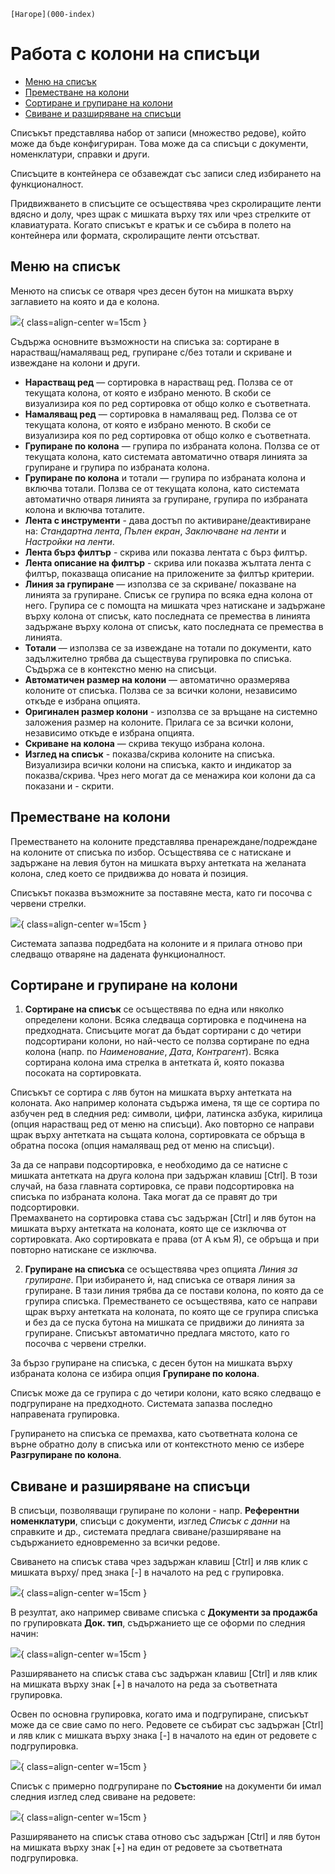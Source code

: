 ```{only} html
[Нагоре](000-index)
```

# Работа с колони на списъци

- [Меню на списък](https://docs.unicontsoft.com/start/004-column-operations.html#id2)  
- [Преместване на колони](https://docs.unicontsoft.com/start/004-column-operations.html#id3)  
- [Сортиране и групиране на колони](https://docs.unicontsoft.com/start/004-column-operations.html#id4)  
- [Свиване и разширяване на списъци](https://docs.unicontsoft.com/start/004-column-operations.html#id5)  

Списъкът представлява набор от записи (множество редове), който може да бъде конфигуриран. Това може да са списъци с документи, номенклатури, справки и други.  

Списъците в контейнера се обзавеждат със записи след избирането на функционалност.  

Придвижването в списъците се осъществява чрез скролиращите ленти вдясно и долу, чрез щрак с мишката върху тях или чрез стрелките от клавиатурата. Когато списъкът е кратък и се събира в полето на контейнера или формата, скролиращите ленти отсъстват.  

## Меню на списък

Менюто на списък се отваря чрез десен бутон на мишката върху заглавието на която и да е колона.  

![](904-column-operations1.png){ class=align-center w=15cm }

Съдържа основните възможности на списъка за: сортиране в нарастващ/намаляващ ред, групиране с/без тотали и скриване и извеждане на колони и други.  

   - **Нарастващ ред** — сортировка в нарастващ ред. Ползва се от текущата колона, от която е избрано менюто. В скоби се визуализира коя по ред сортировка от общо колко е съответната.  
   - **Намаляващ ред** — сортировка в намаляващ ред. Ползва се от текущата колона, от която е избрано менюто. В скоби се визуализира коя по ред сортировка от общо колко е съответната.  
   - **Групиране по колона** — групира по избраната колона. Ползва се от текущата колона, като системата автоматично отваря линията за групиране и групира по избраната колона.  
   - **Групиране по колона** и тотали — групира по избраната колона и включва тотали. Ползва се от текущата колона, като системата автоматично отваря линията за групиране, групира по избраната колона и включва тоталите.  
   - **Лента с инструменти** - дава достъп по активиране/деактивиране на: *Стандартна лента*, *Пълен екран*, *Заключване на ленти* и *Настройки на ленти*.  
   - **Лента бърз филтър** - скрива или показва лентата с бърз филтър.  
   - **Лента описание на филтър** - скрива или показва жълтата лента с филтър, показваща описание на приложените за филтър критерии.  
   - **Линия за групиране** — използва се за скриване/ показване на линията за групиране. Списък се групира по всяка една колона от него. Групира се с помощта на мишката чрез натискане и задържане върху колона от списък, като последната се премества в линията задържане върху колона от списък, като последната се премества в линията.  
   - **Тотали** — използва се за извеждане на тотали по документи, като задължително трябва да съществува групировка по списъка. Съдържа се в контекстно меню на списъци.  
   - **Автоматичен размер на колони** — автоматично оразмерява колоните от списъка. Ползва се за всички колони, независимо откъде е избрана опцията.  
   - **Оригинален размер колони** - използва се за връщане на системно заложения размер на колоните. Прилага се за всички колони, независимо откъде е избрана опцията.  
   - **Скриване на колона** — скрива текущо избрана колона.  
   - **Изглед на списък** - показва/скрива колоните на списъка. Визуализира всички колони на списъка, както и индикатор за показва/скрива. Чрез него могат да се менажира кои колони да са показани и - скрити.

## Преместване на колони

Преместването на колоните представлява пренареждане/подреждане на колоните от списъка по избор.  Осъществява се с натискане и задържане на левия бутон на мишката върху антетката на желаната колона, след което се придвижва до новата ѝ позиция.  

Списъкът показва възможните за поставяне места, като ги посочва с червени стрелки.  

![](904-column-operations2.png){ class=align-center w=15cm }

Системата запазва подредбата на колоните и я прилага отново при следващо отваряне на дадената функционалност.  

## Сортиране и групиране на колони

1) **Сортиране на списък** се осъществява по една или няколко определени колони. Всяка следваща сортировка е подчинена на предходната. Списъците могат да бъдат сортирани с до четири подсортирани колони, но най-често се ползва сортиране по една колона (напр. по *Наименование*, *Дата*, *Контрагент*). Всяка сортирана колона има стрелка в антетката й, която показва посоката на сортировката.  

Списъкът се сортира с ляв бутон на мишката върху антетката на колоната. Ако например колоната съдържа имена, тя ще се сортира по азбучен ред в следния ред: символи, цифри, латинска азбука, кирилица (опция нарастващ ред от меню на списъци). Ако повторно се направи щрак върху антетката на същата колона, сортировката се обръща в обратна посока (опция намаляващ ред от меню на списъци).  

За да се направи подсортировка, е необходимо да се натисне с мишката антетката на друга колона при задържан клавиш [Ctrl]. В този случай, на база главната сортировка, се прави подсортировка на списъка по избраната колона. Така могат да се правят до три подсортировки.  
Премахването на сортировка става със задържан [Ctrl] и ляв бутон на мишката върху антетката на колоната, която ще се изключва от сортировката. Ако сортировката е права (от А към Я), се обръща и при повторно натискане се изключва.  

2) **Групиране на списъка** се осъществява чрез опцията *Линия за групиране*. При избирането ѝ, над списъка се отваря линия за групиране. В тази линия трябва да се постави колона, по която да се групира списъка. Преместването се осъществява, като се направи щрак върху антетката на колоната, по която ще се групира списъка и без да се пуска бутона на мишката се придвижи до линията за групиране. Списъкът автоматично предлага мястото, като го посочва с червени стрелки.  

За бързо групиране на  списъка, с десен бутон на мишката върху избраната колона се избира опция **Групиране по колона**.  

Списък може да се групира с до четири колони, като всяко следващо е подгрупиране на предходното. Системата запазва последно направената групировка.  

Групирането на списъка се премахва, като съответната колона се върне обратно долу в списъка или от контекстното меню се избере **Разгрупиране по колона**.  

## Свиване и разширяване на списъци

В списъци, позволяващи групиране по колони - напр. **Референтни номенклатури**, списъци с документи, изглед *Списък с данни* на справките и др., системата предлага свиване/разширяване на съдържанието едновременно за всички редове.  

Свиването на списък става чрез задържан клавиш [Ctrl] и ляв клик с мишката върху/ пред знака [-] в началото на ред с групировка.  

![](904-column-operations3.png){ class=align-center w=15cm }

В резултат, ако например свиваме списъка с **Документи за продажба** по групировката **Док. тип**, съдържанието ще се оформи по следния начин:  

![](904-column-operations4.png){ class=align-center w=15cm }

Разширяването на списък става със задържан клавиш [Ctrl] и ляв клик на мишката върху знак [+] в началото на реда за съответната групировка.  

Освен по основна групировка, когато има и подгрупиране, списъкът може да се свие само по него.
Редовете се събират със задържан [Ctrl] и ляв клик с мишката върху знака [-] в началото на един от редовете с подгрупировка.  

![](904-column-operations5.png){ class=align-center w=15cm }

Списък с примерно подгрупиране по **Състояние** на документи би имал следния изглед след свиване на редовете:  

![](904-column-operations6.png){ class=align-center w=15cm }

Разширяването на списък става отново със задържан [Ctrl] и ляв бутон на мишката върху знак [+] на един от редовете за съответната подгрупировка.  
